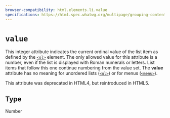 ```yaml
---
browser-compatibility: html.elements.li.value
specifications: https://html.spec.whatwg.org/multipage/grouping-content.html#attr-li-value
---
```


# `value`

This integer attribute indicates the current ordinal value of the
list item as defined by the
[`<ol>`](/en-US/docs/Web/HTML/Element/ol)
element. The only allowed value for this attribute is a number, even
if the list is displayed with Roman numerals or letters. List items
that follow this one continue numbering from the value set. The
**value** attribute has no meaning for unordered lists
([`<ul>`](/en-US/docs/Web/HTML/Element/ul))
or for menus
([`<menu>`](/en-US/docs/Web/HTML/Element/menu)).

This attribute was deprecated in HTML4, but reintroduced
in HTML5.

## Type

Number
